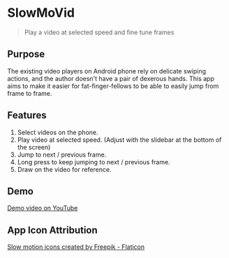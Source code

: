# SlowMoVid
> Play a video at selected speed and fine tune frames

## Purpose
The existing video players on Android phone rely on delicate swiping actions, and the 
author doesn't have a pair of dexerous hands. This app aims to make it easier for 
fat-finger-fellows to be able to easily jump from frame to frame.

## Features
1. Select videos on the phone.
2. Play video at selected speed. (Adjust with the slidebar at the bottom of the screen)
3. Jump to next / previous frame.
4. Long press to keep jumping to next / previous frame.
5. Draw on the video for reference.

## Demo
[Demo video on YouTube](https://youtu.be/XZKMlVZbpXU?si=siX6d2k1tgtrXGxQ)

## App Icon Attribution
<a href="https://www.flaticon.com/free-icons/slow-motion" title="slow motion icons">Slow motion icons created by Freepik - Flaticon</a>

